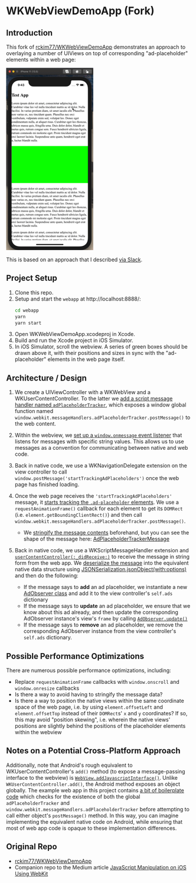 # WKWebViewDemoApp (Fork)

## Introduction

This fork of [rckim77/WKWebViewDemoApp](https://github.com/rckim77/WKWebViewDemoApp) demonstrates an approach to overlaying a number of UIViews on top of corresponding "ad-placeholder" elements within a web page:

![demo](./demo.gif)

This is based on an approach that I described [via Slack](https://nytimes.slack.com/archives/C02CBD553/p1591976624220600?thread_ts=1591637639.184000&cid=C02CBD553).

## Project Setup

1. Clone this repo.
2. Setup and start the `webapp` at http://localhost:8888/:
   ```bash
   cd webapp
   yarn
   yarn start
   ```
3. Open WKWebViewDemoApp.xcodeproj in Xcode.
4. Build and run the Xcode project in iOS Simulator.
5. In iOS Simulator, scroll the webview. A series of green boxes should be drawn above it, with their positions and sizes in sync with the "ad-placeholder" elements in the web page itself.

## Architecture / Design

1. We create a UIViewController with a WKWebView and a WKUserContentController. To the latter we [add a script message handler named `adPlaceholderTracker`](./WKWebViewDemoApp/ViewController.swift#L33), which exposes a window global function named `window.webkit.messageHandlers.adPlaceholderTracker.postMessage()` to the web content.
2. Within the webview, we [set up a `window.onmessage` event listener](https://github.com/kohlmannj/WKWebViewDemoApp/blob/91ee589/webapp/src/index.ts#L47) that listens for messages with specific string values. This allows us to use messages as a convention for communicating between native and web code.
3. Back in native code, we use a WKNavigationDelegate extension on the view controller to call `window.postMessage('startTrackingAdPlaceholders')` once the web page has finished loading.
4. Once the web page receives the `'startTrackingAdPlaceholders'` message, it [starts tracking the `.ad-placeholder` elements](https://github.com/kohlmannj/WKWebViewDemoApp/blob/91ee589/webapp/src/index.ts#L23). We use a `requestAnimationFrame()` callback for each element to get its `DOMRect` (i.e. `element.getBoundingClientRect()`) and then call `window.webkit.messageHandlers.adPlaceholderTracker.postMessage()`.
    - We [stringify the message contents](./webapp/src/index.ts#L10) beforehand, but you can see the shape of the message here: [AdPlaceholderTrackerMessage](./webapp/globals.d.ts#L21-L25)

5. Back in native code, we use a WKScriptMessageHandler extension and [`userContentController(:_didReceive:)`](https://developer.apple.com/documentation/webkit/wkscriptmessagehandler/1396222-usercontentcontroller) to receive the message in string form from the web app. We [deserialize the message](https://github.com/kohlmannj/WKWebViewDemoApp/blob/91ee589/WKWebViewDemoApp/ViewController.swift#L74) into the equivalent native data structure using [JSONSerialization.jsonObject(with:options)](https://developer.apple.com/documentation/foundation/jsonserialization/1415493-jsonobject) and then do the following:
    - If the message says to **add** an ad placeholder, we instantiate a new [AdObserver class](./WKWebViewDemoApp/AdObserver.swift#L15) and add it to the view controller's `self.ads` dictionary
    - If the message says to **update** an ad placeholder, we ensure that we know about this ad already, and then update the corresponding AdObserver instance's view's `frame` by calling [`AdObserver.update()`](./WKWebViewDemoApp/AdObserver.swift#L35-L37)
    - If the message says to **remove** an ad placeholder, we remove the corresponding AdObserver instance from the view controller's `self.ads` dictionary.

## Possible Performance Optimizations

There are numerous possible performance optimizations, including:

- Replace `requestAnimationFrame` callbacks with `window.onscroll` and `window.onresize` callbacks
- Is there a way to avoid having to stringify the message data?
- Is there a way to position the native views within the same coordinate space of the web page, i.e. by using `element.offsetLeft` and `element.offsetTop` instead of their `DOMRect`s' `x` and `y` coordinates? If so, this may avoid "position skewing", i.e. wherein the native views' positions are slightly behind the positions of the placeholder elements within the webview

## Notes on a Potential Cross-Platform Approach

Additionally, note that Android's rough equivalent to WKUserContentController's `add()` method (to expose a message-passing interface to the webview) is [`WebView.addJavascriptInterface()`](<https://developer.android.com/reference/kotlin/android/webkit/WebView#addJavascriptInterface(kotlin.Any,%20kotlin.String)>). Unlike `WKUserContentController.add()`, the Android method exposes an object globally. The example web app in this project contains [a bit of boilerplate code](./webapp/src/index.ts#L4-L10) which checks for the existence of both the global `adPlaceholderTracker` and `window.webkit.messageHandlers.adPlaceholderTracker` before attempting to call either object's `postMessage()` method. In this way, you can imagine implementing the equivalent native code on Android, while ensuring that most of web app code is opaque to these implementation differences.

## Original Repo

- [rckim77/WKWebViewDemoApp](https://github.com/rckim77/WKWebViewDemoApp)
- Companion repo to the Medium article [JavaScript Manipulation on iOS Using WebKit](https://medium.com/capital-one-developers/javascript-manipulation-on-ios-using-webkit-2b1115e7e405)
